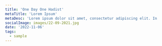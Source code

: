 ```yaml
---
title: 'One Day One Hadist'
metaTitle: 'Lorem Ipsum'
metaDesc: 'Lorem ipsum dolor sit amet, consectetur adipiscing elit. In lacinia sodales massa a porttitor. '
socialImage: images/22-09-2021.jpg
date: '2022-11-06'
tags:
  - sample
---
```

